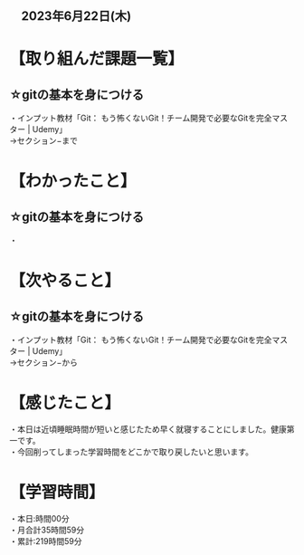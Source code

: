 ## 　2023年6月22日(木)
# 【取り組んだ課題一覧】
## ☆gitの基本を身につける
・インプット教材「Git： もう怖くないGit！チーム開発で必要なGitを完全マスター | Udemy」<br>
→セクション−まで
# 【わかったこと】
## ☆gitの基本を身につける
・
# 【次やること】
## ☆gitの基本を身につける
・インプット教材「Git： もう怖くないGit！チーム開発で必要なGitを完全マスター | Udemy」<br>
→セクション−から
# 【感じたこと】
・本日は近頃睡眠時間が短いと感じたため早く就寝することにしました。健康第一です。<br>
・今回削ってしまった学習時間をどこかで取り戻したいと思います。
# 【学習時間】
・本日:時間00分<br>
・月合計35時間59分<br>
・累計:219時間59分
